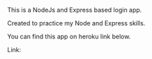 This is a NodeJs and Express based login app.

Created to practice my Node and Express skills.

You can find this app on heroku link below.

Link:
